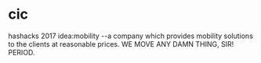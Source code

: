 # cic
hashacks 2017
idea:mobility
--a company which provides mobility solutions to the clients at reasonable prices.
WE MOVE ANY DAMN THING, SIR! PERIOD.
